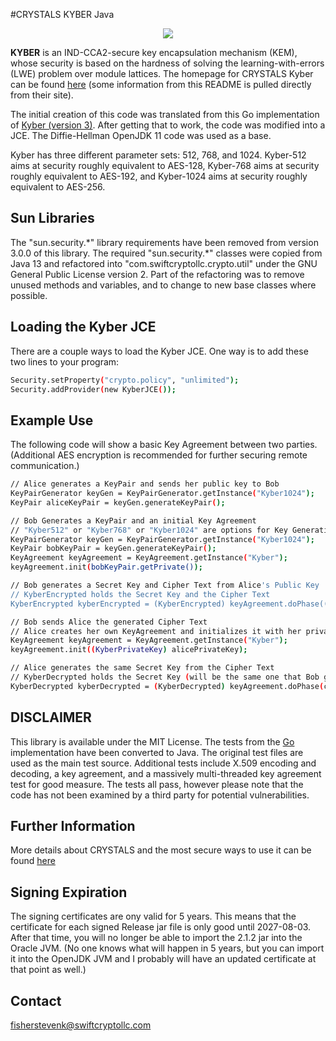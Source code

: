 #CRYSTALS KYBER Java

<p align="center">
  <img src="./kyber.png"/>
</p>

**KYBER** is an IND-CCA2-secure key encapsulation mechanism (KEM), whose security is based on the hardness of solving the learning-with-errors (LWE) problem over module lattices.  The homepage for CRYSTALS Kyber can be found [here](https://pq-crystals.org/kyber/index.shtml) (some information from this README is pulled directly from their site).

The initial creation of this code was translated from this Go implementation of [Kyber (version 3)](https://github.com/symbolicsoft/kyber-k2so).  After getting that to work, the code was modified into a JCE.  The Diffie-Hellman OpenJDK 11 code was used as a base.

Kyber has three different parameter sets: 512, 768, and 1024.  Kyber-512 aims at security roughly equivalent to AES-128, Kyber-768 aims at security roughly equivalent to AES-192, and Kyber-1024 aims at security roughly equivalent to AES-256. 

## Sun Libraries
The "sun.security.\*" library requirements have been removed from version 3.0.0 of this library. The required "sun.security.\*" classes were copied from Java 13 and refactored into "com.swiftcryptollc.crypto.util" under the GNU General Public License version 2. Part of the refactoring was to remove unused methods and variables, and to change to new base classes where possible.

## Loading the Kyber JCE
There are a couple ways to load the Kyber JCE.  One way is to add these two lines to your program:

```bash
Security.setProperty("crypto.policy", "unlimited");
Security.addProvider(new KyberJCE());
```

## Example Use 
The following code will show a basic Key Agreement between two parties.  (Additional AES encryption is recommended for further securing remote communication.)

```bash
// Alice generates a KeyPair and sends her public key to Bob
KeyPairGenerator keyGen = KeyPairGenerator.getInstance("Kyber1024");
KeyPair aliceKeyPair = keyGen.generateKeyPair();
```

```bash
// Bob Generates a KeyPair and an initial Key Agreement
// "Kyber512" or "Kyber768" or "Kyber1024" are options for Key Generation
KeyPairGenerator keyGen = KeyPairGenerator.getInstance("Kyber1024");
KeyPair bobKeyPair = keyGen.generateKeyPair();
KeyAgreement keyAgreement = KeyAgreement.getInstance("Kyber");
keyAgreement.init(bobKeyPair.getPrivate());
```

```bash
// Bob generates a Secret Key and Cipher Text from Alice's Public Key
// KyberEncrypted holds the Secret Key and the Cipher Text
KyberEncrypted kyberEncrypted = (KyberEncrypted) keyAgreement.doPhase((KyberPublicKey) alicePublicKey, true);
```

```bash
// Bob sends Alice the generated Cipher Text 
// Alice creates her own KeyAgreement and initializes it with her private key
KeyAgreement keyAgreement = KeyAgreement.getInstance("Kyber");
keyAgreement.init((KyberPrivateKey) alicePrivateKey);
```

```bash
// Alice generates the same Secret Key from the Cipher Text
// KyberDecrypted holds the Secret Key (will be the same one that Bob generated) and the variant
KyberDecrypted kyberDecrypted = (KyberDecrypted) keyAgreement.doPhase(cipherText, true);
```
   
## DISCLAIMER
This library is available under the MIT License. The tests from the [Go](https://github.com/symbolicsoft/kyber-k2so) implementation have been converted to Java.  The original test files are used as the main test source.  Additional tests include X.509 encoding and decoding, a key agreement, and a massively multi-threaded key agreement test for good measure. The tests all pass, however please note that the code has not been examined by a third party for potential vulnerabilities.

## Further Information
More details about CRYSTALS and the most secure ways to use it can be found [here](https://pq-crystals.org/index.shtml)

## Signing Expiration
The signing certificates are ony valid for 5 years.  This means that the certificate for each signed Release jar file is only good until 2027-08-03.  After that time, you will no longer be able to import the 2.1.2 jar into the Oracle JVM.  (No one knows what will happen in 5 years, but you can import it into the OpenJDK JVM and I probably will have an updated certificate at that point as well.)
 
## Contact
fisherstevenk@swiftcryptollc.com
